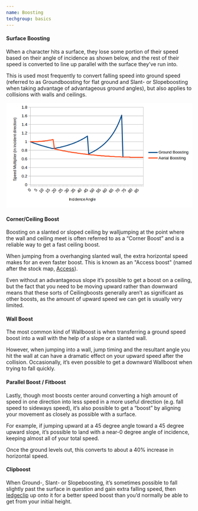 ```yaml
---
name: Boosting
techgroup: basics
---
```


#### Surface Boosting

When a character hits a surface, they lose some portion of their speed based on their angle of incidence as shown below, and the rest of their speed is converted to line up parallel with the surface they’ve run into.

This is used most frequently to convert falling speed into ground speed (referred to as Groundboosting for flat ground and Slant- or Slopeboosting when taking advantage of advantageous ground angles), but also applies to collisions with walls and ceilings.

![Angle of Incidence](assets/img/tech/angle_of_incidence.png)

#### Corner/Ceiling Boost
Boosting on a slanted or sloped ceiling by walljumping at the point where the wall and ceiling meet is often referred to as a “Corner Boost” and is a reliable way to get a fast ceiling boost.

When jumping from a overhanging slanted wall, the extra horizontal speed makes for an even faster boost. This is known as an "Access boost" (named after the stock map, [Access](#maps-level-access)).

Even without an advantageous slope it’s possible to get a boost on a ceiling, but the fact that you need to be moving upward rather than downward means that these sorts of Ceilingboosts generally aren’t as significant as other boosts, as the amount of upward speed we can get is usually very limited.

#### Wall Boost
The most common kind of Wallboost is when transferring a ground speed boost into a wall with the help of a slope or a slanted wall.

However, when jumping into a wall, jump timing and the resultant angle you hit the wall at can have a dramatic effect on your upward speed after the collision. Occasionally, it’s even possible to get a downward Wallboost when trying to fall quickly.

#### Parallel Boost / Fitboost
Lastly, though most boosts center around converting a high amount of speed in one direction into less speed in a more useful direction (e.g. fall speed to sideways speed), it’s also possible to get a “boost” by aligning your movement as closely as possible with a surface.

For example, if jumping upward at a 45 degree angle toward a 45 degree upward slope, it’s possible to land with a near-0 degree angle of incidence, keeping almost all of your total speed.

Once the ground levels out, this converts to about a 40% increase in horizontal speed.

#### Clipboost

When Ground-, Slant- or Slopeboosting, it’s sometimes possible to fall slightly past the surface in question and gain extra falling speed, then [ledgeclip](#ledge-clips) up onto it for a better speed boost than you’d normally be able to get from your initial height.
